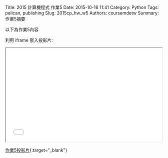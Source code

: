 Title: 2015 計算機程式 作業5
Date: 2015-10-16 11:41
Category: Python
Tags: pelican, publishing
Slug: 2015cp_hw_w5
Authors: coursemdetw
Summary: 作業5摘要

以下為作業5內容

利用 iframe 嵌入投影片:

<iframe src="40423107_cp_w5_p.html" width="500" height="300"></iframe>

[作業5投影片](40423107_cp_w1_p.html){:target="_blank"}



